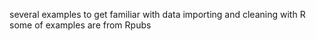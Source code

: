 several examples to get familiar with data importing and cleaning with R
some of examples are from Rpubs
